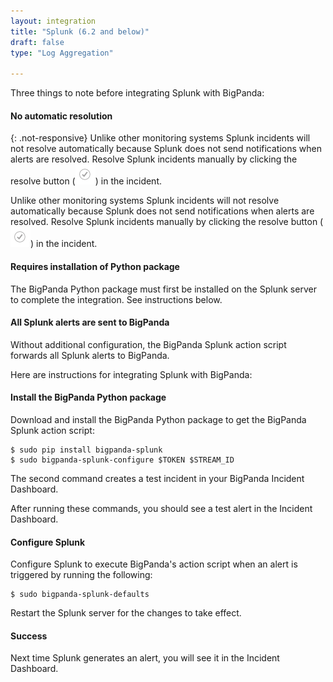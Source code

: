 ```yaml
---
layout: integration 
title: "Splunk (6.2 and below)"
draft: false
type: "Log Aggregation"

---
```


Three things to note before integrating Splunk with BigPanda:

#### No automatic resolution
<!-- docs-only-start -->
{: .not-responsive}
Unlike other monitoring systems Splunk incidents will not resolve automatically because Splunk does not send notifications when alerts are resolved. Resolve Splunk incidents manually by clicking the resolve button (![media/resolve.png](/media/resolve.png)) in the incident.
<!-- docs-only-end -->
<!-- app-only-start -->
Unlike other monitoring systems Splunk incidents will not resolve automatically because Splunk does not send notifications when alerts are resolved. Resolve Splunk incidents manually by clicking the resolve button (![media/resolve.png](/media/resolve.png)) in the incident.
<!-- app-only-end -->

#### Requires installation of Python package
The BigPanda Python package must first be installed on the Splunk server to complete the integration. See instructions below.

#### All Splunk alerts are sent to BigPanda
Without additional configuration, the BigPanda Splunk action script forwards all Splunk alerts to BigPanda.

Here are instructions for integrating Splunk with BigPanda:

#### Install the BigPanda Python package
Download and install the BigPanda Python package to get the BigPanda Splunk action script:

    $ sudo pip install bigpanda-splunk
    $ sudo bigpanda-splunk-configure $TOKEN $STREAM_ID

<!-- docs-only-start -->
The second command creates a test incident in your BigPanda Incident Dashboard.
<!-- docs-only-end -->
<!-- app-only-start -->
After running these commands, you should see a test alert in the Incident Dashboard.
<!-- app-only-end -->

<!-- section-separator -->

#### Configure Splunk

Configure Splunk to execute BigPanda's action script when an alert is triggered by running the following:

    $ sudo bigpanda-splunk-defaults
    
Restart the Splunk server for the changes to take effect.

<!-- section-separator -->

#### Success
Next time Splunk generates an alert, you will see it in the Incident Dashboard.
